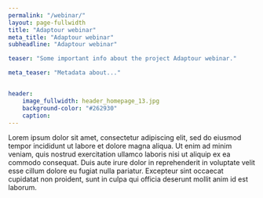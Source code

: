 ```yaml
---
permalink: "/webinar/"
layout: page-fullwidth
title: "Adaptour webinar"
meta_title: "Adaptour webinar"
subheadline: "Adaptour webinar"

teaser: "Some important info about the project Adaptour webinar." 

meta_teaser: "Metadata about..."


header:
    image_fullwidth: header_homepage_13.jpg
    background-color: "#262930"
    caption: 
---
```


<!--more

<div class="row">
<div class="medium-4 medium-push-8 columns" markdown="1">

</div><!-- /.medium-4.columns -->
 

Lorem ipsum dolor sit amet, consectetur adipiscing elit, sed do eiusmod tempor incididunt ut labore et dolore magna aliqua. Ut enim ad minim veniam, quis nostrud exercitation ullamco laboris nisi ut aliquip ex ea commodo consequat. Duis aute irure dolor in reprehenderit in voluptate velit esse cillum dolore eu fugiat nulla pariatur. Excepteur sint occaecat cupidatat non proident, sunt in culpa qui officia deserunt mollit anim id est laborum.

